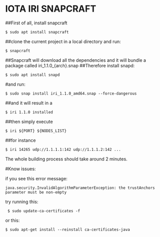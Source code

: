 
# IOTA IRI SNAPCRAFT

##First of all, install snapcraft

	$ sudo apt install snapcraft

##clone the current project in a local directory and run:

	$ snapcraft

##Snapcraft will download all the dependencies and it will bundle a package called iri_1.1.0_{arch}.snap
##Therefore install snapd:

	$ sudo apt install snapd

#and run:

	$ sudo snap install iri_1.1.0_amd64.snap --force-dangerous

##and it will result in a 

	$ iri 1.1.0 installed

##then simply execute

	$ iri ${PORT} ${NODES_LIST}

##for instance

	$ iri 14265 udp://1.1.1.1:142 udp://1.1.1.2:142 ...

The whole building process should take around 2 minutes.

#Know issues:

if you see this error message: 

	java.security.InvalidAlgorithmParameterException: the trustAnchors parameter must be non-empty

try running this:

	 $ sudo update-ca-certificates -f
or this:

	$ sudo apt-get install --reinstall ca-certificates-java

